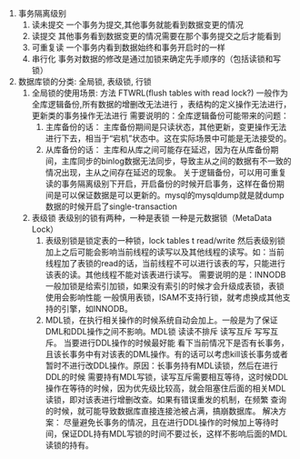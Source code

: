 1. 事务隔离级别
    1. 读未提交 一个事务为提交,其他事务就能看到数据变更的情况
    2. 读提交 其他事务看到数据变更的情况需要在那个事务提交之后才能看到
    3. 可重复读 一个事务内看到数据始终和事务开启时的一样
    4. 串行化 事务对数据的修改是通过加锁来确定先手顺序的（包括读锁和写锁）
2. 数据库锁的分类: 全局锁, 表级锁, 行锁
   1. 全局锁的使用场景: 方法 FTWRL(flush tables with read lock?) 一般作为全库逻辑备份,所有数据的增删改无法进行
   ，表结构的定义操作无法进行，更新类的事务操作无法进行
   需要说明的：全库逻辑备份可能带来的问题：
      1. 主库备份的话： 主库备份期间是只读状态，其他更新，变更操作无法进行下去，相当于“宕机”状态中。这在实际场景中可能是无法接受的。
      2. 从库备份的话： 主库和从库之间可能存在延迟，因为在从库备份期间，主库同步的binlog数据无法同步，导致主从之间的数据有不一致的情况出现，主从之间存在延迟的现象。
   关于逻辑备份，可以用可重复读的事务隔离级别下开启，开启备份的时候开启事务，这样在备份期间是可以保证数据是可以更新的。mysql的mysqldump就是就dump数据的时候开启了single-transaction
   2. 表级锁 表级别的锁有两种，一种是表锁 一种是元数据锁（MetaData Lock）
      1. 表级别锁是锁定表的一种锁，lock tables t read/write 然后表级别锁加上之后可能会影响当前线程的读写以及其他线程的读写。如：当前线程加了表锁的read的话，当前线程不可以进行该表的写，只能进行该表的读。其他线程不能对该表进行读写。 需要说明的是：INNODB一般加锁是给索引加锁，如果没有索引的时候才会升级成表锁，表锁使用会影响性能
      一般慎用表锁，ISAM不支持行锁，就考虑换成其他支持的引擎，如INNODB。
      2. MDL锁，在执行相关操作的时候系统自动会加上。一般是为了保证DML和DDL操作之间不影响。MDL锁 读读不排斥 读写互斥 写写互斥。 当要进行DDL操作的时候最好能
      看下当前情况下是否有长事务，且该长事务中有对该表的DML操作。有的话可以考虑kill该长事务或者暂时不进行改DDL操作。原因：长事务持有MDL读锁，然后在进行DDL的时候
      需要持有MDL写锁，读写互斥需要相互等待，这时候DDL操作在等待的时候，因为优先级比较高，就会阻塞住后面的相关MDL读锁，即对该表进行增删改查。如果有错误重发的机制，在频繁
      查询的时候，就可能导致数据库直接连接池被占满，搞崩数据库。
      解决方案： 尽量避免长事务的情况，且在进行DDL操作的时候加上等待时间，保证DDL持有MDL写锁的时间不要过长，这样不影响后面的MDL读锁的持有。